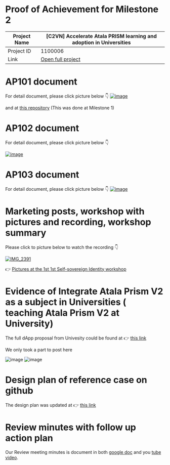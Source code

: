 #  Proof of Achievement for Milestone 2
|  Project Name |[C2VN] Accelerate Atala PRISM learning and adoption in Universities|
| ------------ | ------------ |
| Project ID  | 1100006 |
|  Link  |  [Open full project](https://projectcatalyst.io/funds/11/cardano-open-ecosystem/c2vn-accelerate-atala-prism-learning-and-adoption-in-universities-8d47f) |


# AP101 document 
For detail document, please click picture below 👇
[![image](https://github.com/cardano2vn/fund11/assets/107251579/6bcd0480-7e59-4cae-ac02-50ae264fb2bf)](https://github.com/cardano2vn/fund11/blob/main/1100006%3A%20Accelerate%20Atala%20PRISM%20learning%20and%20adoption%20in%20Universities/Milestone2/AP101/Foundation%20of%20Alata%20Prism_AP101Ver02.pdf)

and at [this repository](https://github.com/cardano2vn/fund11/tree/main/AP101%20Slides)  (This was done at Milestone 1)

 
# AP102 document
For detail document, please click picture below 👇

[![image](https://github.com/cardano2vn/fund11/assets/107251579/aef25527-365d-4295-9973-6be4d6d32918)](https://docs.google.com/document/d/1C4BZWrc0ytvtN7PivBZfrtD5OnVAIZAGhuQk2tLq8yE/edit?usp=sharing)


# AP103 document 
For detail document, please click picture below 👇
[![image](https://github.com/cardano2vn/fund11/assets/107251579/62fb3ca0-771c-48db-89f1-1e7c7cdab34c)](https://github.com/cardano2vn/fund11/blob/main/1100006%3A%20Accelerate%20Atala%20PRISM%20learning%20and%20adoption%20in%20Universities/Milestone2/AP103/AP103-Atala%20PRISM%20Human%20Centric%20Design%20for%20Decentralized%20Identity.pdf)

# Marketing posts, workshop with pictures and recording, workshop summary

Please click to picture below to watch the recording 👇

[![IMG_2391](https://github.com/cardano2vn/fund11/assets/107251579/226980a6-75e8-48a6-ab0b-cecbb2df0863)](https://youtu.be/dT-ueoValU4?t=57 " Introduce 1st Self-sovereign Identity workshop")


👉 [Pictures at the 1st 1st Self-sovereign Identity workshop](https://drive.google.com/drive/folders/1F4ILrS9zLRGacFumavdjyUeJ6WvLXwIa) 

# Evidence of Integrate Atala Prism V2 as a subject in Universities ( teaching Atala Prism V2 at University)
The full dApp proposal from Univesity could be found at 👉 [this link](https://github.com/cardano2vn/fund11/blob/main/1100006%3A%20Accelerate%20Atala%20PRISM%20learning%20and%20adoption%20in%20Universities/Milestone2/dApp%20Proposal%20approved.pdf)

We only took a part to post here

![image](https://github.com/cardano2vn/fund11/assets/107251579/390eaa68-bb6f-4e7b-96dd-0430229dd5e1)
![image](https://github.com/cardano2vn/fund11/assets/107251579/a4d7e9d8-873e-4ab0-9931-1b3429508cc5)

# Design plan of reference case on github
The design plan was updated at 👉 [this link](https://docs.google.com/document/d/1IDsYutE7f-MgyAxov4JDVjrR56SVYhwg8_IOYCrg8YM/edit?usp=sharing)

# Review minutes with follow up action plan 
Our Review meeting minutes is document in both [google doc](https://docs.google.com/document/d/1ibhsHIXqg33BnT84qbQeAOA3zECIsFrS4fkks8aml_I/edit?usp=sharing) and you [tube video](https://youtu.be/La5vxFfJQr8). 
